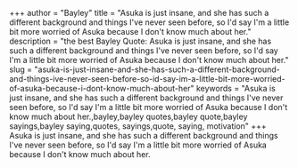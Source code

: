 +++
author = "Bayley"
title = "Asuka is just insane, and she has such a different background and things I've never seen before, so I'd say I'm a little bit more worried of Asuka because I don't know much about her."
description = "the best Bayley Quote: Asuka is just insane, and she has such a different background and things I've never seen before, so I'd say I'm a little bit more worried of Asuka because I don't know much about her."
slug = "asuka-is-just-insane-and-she-has-such-a-different-background-and-things-ive-never-seen-before-so-id-say-im-a-little-bit-more-worried-of-asuka-because-i-dont-know-much-about-her"
keywords = "Asuka is just insane, and she has such a different background and things I've never seen before, so I'd say I'm a little bit more worried of Asuka because I don't know much about her.,bayley,bayley quotes,bayley quote,bayley sayings,bayley saying,quotes, sayings,quote, saying, motivation"
+++
Asuka is just insane, and she has such a different background and things I've never seen before, so I'd say I'm a little bit more worried of Asuka because I don't know much about her.
